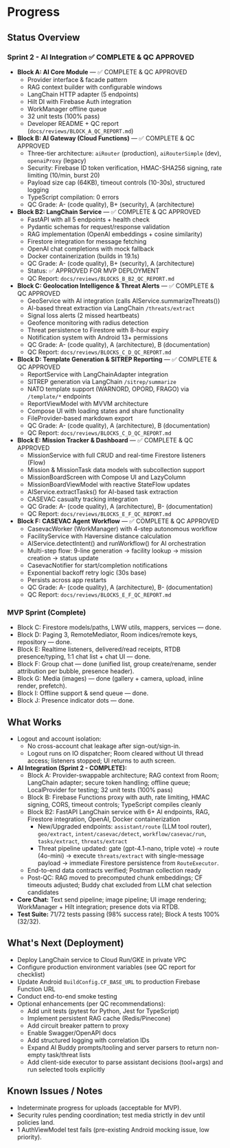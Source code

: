 # Progress

## Status Overview
### Sprint 2 - AI Integration ✅ COMPLETE & QC APPROVED
- **Block A: AI Core Module** — ✅ COMPLETE & QC APPROVED
  - Provider interface & facade pattern
  - RAG context builder with configurable windows
  - LangChain HTTP adapter (5 endpoints)
  - Hilt DI with Firebase Auth integration
  - WorkManager offline queue
  - 32 unit tests (100% pass)
  - Developer README + QC report (`docs/reviews/BLOCK_A_QC_REPORT.md`)
- **Block B: AI Gateway (Cloud Functions)** — ✅ COMPLETE & QC APPROVED
  - Three-tier architecture: `aiRouter` (production), `aiRouterSimple` (dev), `openaiProxy` (legacy)
  - Security: Firebase ID token verification, HMAC-SHA256 signing, rate limiting (10/min, burst 20)
  - Payload size cap (64KB), timeout controls (10-30s), structured logging
  - TypeScript compilation: 0 errors
  - QC Grade: A- (code quality), B+ (security), A (architecture)
- **Block B2: LangChain Service** — ✅ COMPLETE & QC APPROVED
  - FastAPI with all 5 endpoints + health check
  - Pydantic schemas for request/response validation
  - RAG implementation (OpenAI embeddings + cosine similarity)
  - Firestore integration for message fetching
  - OpenAI chat completions with mock fallback
  - Docker containerization (builds in 19.1s)
  - QC Grade: A- (code quality), B+ (security), A (architecture)
  - Status: ✅ APPROVED FOR MVP DEPLOYMENT
  - QC Report: `docs/reviews/BLOCKS_B_B2_QC_REPORT.md`
- **Block C: Geolocation Intelligence & Threat Alerts** — ✅ COMPLETE & QC APPROVED
  - GeoService with AI integration (calls AIService.summarizeThreats())
  - AI-based threat extraction via LangChain `/threats/extract`
  - Signal loss alerts (2 missed heartbeats)
  - Geofence monitoring with radius detection
  - Threat persistence to Firestore with 8-hour expiry
  - Notification system with Android 13+ permissions
  - QC Grade: A- (code quality), A (architecture), B (documentation)
  - QC Report: `docs/reviews/BLOCKS_C_D_QC_REPORT.md`
- **Block D: Template Generation & SITREP Reporting** — ✅ COMPLETE & QC APPROVED
  - ReportService with LangChainAdapter integration
  - SITREP generation via LangChain `/sitrep/summarize`
  - NATO template support (WARNORD, OPORD, FRAGO) via `/template/*` endpoints
  - ReportViewModel with MVVM architecture
  - Compose UI with loading states and share functionality
  - FileProvider-based markdown export
  - QC Grade: A- (code quality), A (architecture), B (documentation)
  - QC Report: `docs/reviews/BLOCKS_C_D_QC_REPORT.md`
- **Block E: Mission Tracker & Dashboard** — ✅ COMPLETE & QC APPROVED
  - MissionService with full CRUD and real-time Firestore listeners (Flow)
  - Mission & MissionTask data models with subcollection support
  - MissionBoardScreen with Compose UI and LazyColumn
  - MissionBoardViewModel with reactive StateFlow updates
  - AIService.extractTasks() for AI-based task extraction
  - CASEVAC casualty tracking integration
  - QC Grade: A- (code quality), A (architecture), B- (documentation)
  - QC Report: `docs/reviews/BLOCKS_E_F_QC_REPORT.md`
- **Block F: CASEVAC Agent Workflow** — ✅ COMPLETE & QC APPROVED
  - CasevacWorker (WorkManager) with 4-step autonomous workflow
  - FacilityService with Haversine distance calculation
  - AIService.detectIntent() and runWorkflow() for AI orchestration
  - Multi-step flow: 9-line generation → facility lookup → mission creation → status update
  - CasevacNotifier for start/completion notifications
  - Exponential backoff retry logic (30s base)
  - Persists across app restarts
  - QC Grade: A- (code quality), A (architecture), B- (documentation)
  - QC Report: `docs/reviews/BLOCKS_E_F_QC_REPORT.md`

### MVP Sprint (Complete)
- Block C: Firestore models/paths, LWW utils, mappers, services — done.
- Block D: Paging 3, RemoteMediator, Room indices/remote keys, repository — done.
- Block E: Realtime listeners, delivered/read receipts, RTDB presence/typing, 1:1 chat list + chat UI — done.
- Block F: Group chat — done (unified list, group create/rename, sender attribution per bubble, presence header).
- Block G: Media (images) — done (gallery + camera, upload, inline render, prefetch).
- Block I: Offline support & send queue — done.
- Block J: Presence indicator dots — done.

## What Works
- Logout and account isolation:
  - No cross-account chat leakage after sign-out/sign-in.
  - Logout runs on IO dispatcher; Room cleared without UI thread access; listeners stopped; UI returns to auth screen.
- **AI Integration (Sprint 2 - COMPLETE):** 
  - Block A: Provider-swappable architecture; RAG context from Room; LangChain adapter; secure token handling; offline queue; LocalProvider for testing; 32 unit tests (100% pass)
  - Block B: Firebase Functions proxy with auth, rate limiting, HMAC signing, CORS, timeout controls; TypeScript compiles cleanly
  - Block B2: FastAPI LangChain service with 6+ AI endpoints, RAG, Firestore integration, OpenAI, Docker containerization
    - New/Upgraded endpoints: `assistant/route` (LLM tool router), `geo/extract`, `intent/casevac/detect`, `workflow/casevac/run`, `tasks/extract`, `threats/extract`
    - Threat pipeline updated: gate (gpt-4.1-nano, triple vote) → route (4o-mini) → execute `threats/extract` with single-message payload → immediate Firestore persistence from `RouteExecutor`.
  - End-to-end data contracts verified; Postman collection ready
  - Post-QC: RAG moved to precomputed chunk embeddings; CF timeouts adjusted; Buddy chat excluded from LLM chat selection candidates
- **Core Chat:** Text send pipeline; image pipeline; UI image rendering; WorkManager + Hilt integration; presence dots via RTDB.
- **Test Suite:** 71/72 tests passing (98% success rate); Block A tests 100% (32/32).

## What's Next (Deployment)
- Deploy LangChain service to Cloud Run/GKE in private VPC
- Configure production environment variables (see QC report for checklist)
- Update Android `BuildConfig.CF_BASE_URL` to production Firebase Function URL
- Conduct end-to-end smoke testing
- Optional enhancements (per QC recommendations):
  - Add unit tests (pytest for Python, Jest for TypeScript)
  - Implement persistent RAG cache (Redis/Pinecone)
  - Add circuit breaker pattern to proxy
  - Enable Swagger/OpenAPI docs
  - Add structured logging with correlation IDs
  - Expand AI Buddy prompts/tooling and server parsers to return non-empty task/threat lists
  - Add client-side executor to parse assistant decisions (tool+args) and run selected tools explicitly

## Known Issues / Notes
- Indeterminate progress for uploads (acceptable for MVP).
- Security rules pending coordination; test media strictly in dev until policies land.
- 1 AuthViewModel test fails (pre-existing Android mocking issue, low priority).

